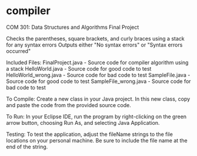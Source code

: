 # compiler
COM 301: Data Structures and Algorithms Final Project 

Checks the parentheses, square brackets, and curly braces using a stack for any syntax errors
Outputs either "No syntax errors" or "Syntax errors occurred"

Included Files:
FinalProject.java - Source code for compiler algorithm using a stack
HelloWorld.java - Source code for good code to test
HelloWorld_wrong.java - Source code for bad code to test
SampleFile.java - Source code for good code to test
SampleFile_wrong.java - Source code for bad code to test

To Compile:
Create a new class in your Java project. In this new class,
copy and paste the code from the provided source code.

To Run:
In your Eclipse IDE, run the program by right-clicking on the
green arrow button, choosing Run As, and selecting Java Application.

Testing:
To test the application, adjust the fileName strings to the file
locations on your personal machine. Be sure to include the file 
name at the end of the string.
